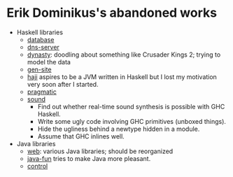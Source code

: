 # Erik Dominikus's abandoned works

- Haskell libraries
    - [database](database/)
    - [dns-server](dns-server/)
    - [dynasty](dynasty/): doodling about something like Crusader Kings 2; trying to model the data
    - [gen-site](gen-site/)
    - [haji](haji/) aspires to be a JVM written in Haskell but I lost my motivation very soon after I started.
    - [pragmatic](pragmatic/)
    - [sound](sound/)
        - Find out whether real-time sound synthesis is possible with GHC Haskell.
        - Write some ugly code involving GHC primitives (unboxed things).
        - Hide the ugliness behind a newtype hidden in a module.
        - Assume that GHC inlines well.
- Java libraries
    - [web](web/): various Java libraries; should be reorganized
    - [java-fun](java-fun/) tries to make Java more pleasant.
    - [control](control/)
